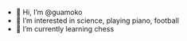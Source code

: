 - 👋 Hi, I’m @guamoko
- 👀 I’m interested in science, playing piano, football
- 🌱 I’m currently learning chess

<!---
guamoko/guamoko is a ✨ special ✨ repository because its `README.md` (this file) appears on your GitHub profile.
You can click the Preview link to take a look at your changes.
--->
